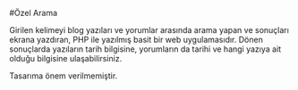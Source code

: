 #Özel Arama

Girilen kelimeyi blog yazıları ve yorumlar arasında arama yapan ve sonuçları ekrana yazdıran, PHP ile yazılmış basit bir web uygulamasıdır. Dönen sonuçlarda yazıların tarih bilgisine, yorumların da tarihi ve hangi yazıya ait olduğu bilgisine ulaşabilirsiniz.

Tasarıma önem verilmemiştir.

 
